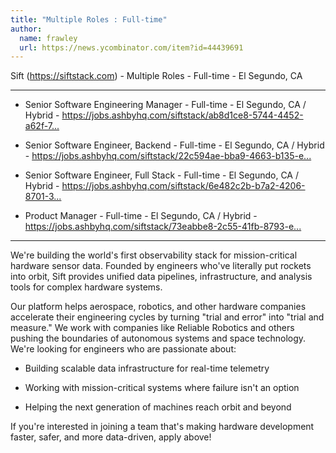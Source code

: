 ```yaml
---
title: "Multiple Roles : Full-time"
author:
  name: frawley
  url: https://news.ycombinator.com/item?id=44439691
---
```

Sift (<a href="https:&#x2F;&#x2F;siftstack.com" rel="nofollow">https:&#x2F;&#x2F;siftstack.com</a>) - Multiple Roles - Full-time - El Segundo, CA

---

- Senior Software Engineering Manager - Full-time - El Segundo, CA &#x2F; Hybrid - <a href="https:&#x2F;&#x2F;jobs.ashbyhq.com&#x2F;siftstack&#x2F;ab8d1ce8-5744-4452-a62f-7654ac30c98e" rel="nofollow">https:&#x2F;&#x2F;jobs.ashbyhq.com&#x2F;siftstack&#x2F;ab8d1ce8-5744-4452-a62f-7...</a>

- Senior Software Engineer, Backend - Full-time - El Segundo, CA &#x2F; Hybrid - <a href="https:&#x2F;&#x2F;jobs.ashbyhq.com&#x2F;siftstack&#x2F;22c594ae-bba9-4663-b135-ecacf82ba76d" rel="nofollow">https:&#x2F;&#x2F;jobs.ashbyhq.com&#x2F;siftstack&#x2F;22c594ae-bba9-4663-b135-e...</a>

- Senior Software Engineer, Full Stack - Full-time - El Segundo, CA &#x2F; Hybrid - <a href="https:&#x2F;&#x2F;jobs.ashbyhq.com&#x2F;siftstack&#x2F;6e482c2b-b7a2-4206-8701-3de5e460a764" rel="nofollow">https:&#x2F;&#x2F;jobs.ashbyhq.com&#x2F;siftstack&#x2F;6e482c2b-b7a2-4206-8701-3...</a>

- Product Manager - Full-time - El Segundo, CA &#x2F; Hybrid - <a href="https:&#x2F;&#x2F;jobs.ashbyhq.com&#x2F;siftstack&#x2F;73eabbe8-2c55-41fb-8793-ecc49e6e406d" rel="nofollow">https:&#x2F;&#x2F;jobs.ashbyhq.com&#x2F;siftstack&#x2F;73eabbe8-2c55-41fb-8793-e...</a>

---

We&#x27;re building the world&#x27;s first observability stack for mission-critical hardware sensor data. Founded by engineers who&#x27;ve literally put rockets into orbit, Sift provides unified data pipelines, infrastructure, and analysis tools for complex hardware systems.

Our platform helps aerospace, robotics, and other hardware companies accelerate their engineering cycles by turning &quot;trial and error&quot; into &quot;trial and measure.&quot; We work with companies like Reliable Robotics and others pushing the boundaries of autonomous systems and space technology.
We&#x27;re looking for engineers who are passionate about:

- Building scalable data infrastructure for real-time telemetry

- Working with mission-critical systems where failure isn&#x27;t an option

- Helping the next generation of machines reach orbit and beyond

If you&#x27;re interested in joining a team that&#x27;s making hardware development faster, safer, and more data-driven, apply above!
<JobApplication />
